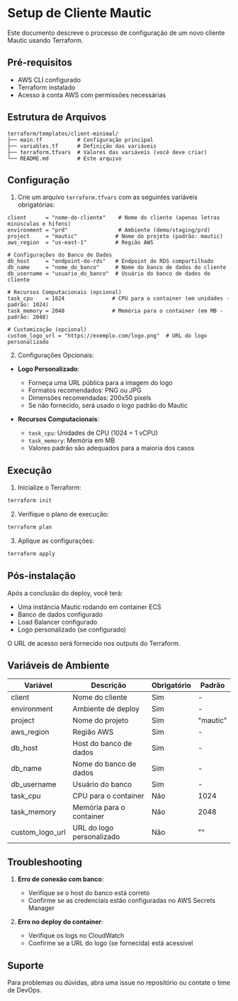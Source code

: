# Setup de Cliente Mautic

Este documento descreve o processo de configuração de um novo cliente Mautic usando Terraform.

## Pré-requisitos

- AWS CLI configurado
- Terraform instalado
- Acesso à conta AWS com permissões necessárias

## Estrutura de Arquivos

```
terraform/templates/client-minimal/
├── main.tf           # Configuração principal
├── variables.tf      # Definição das variáveis
├── terraform.tfvars  # Valores das variáveis (você deve criar)
└── README.md         # Este arquivo
```

## Configuração

1. Crie um arquivo `terraform.tfvars` com as seguintes variáveis obrigatórias:

```hcl
client      = "nome-do-cliente"    # Nome do cliente (apenas letras minúsculas e hífens)
environment = "prd"                # Ambiente (demo/staging/prd)
project     = "mautic"            # Nome do projeto (padrão: mautic)
aws_region  = "us-east-1"         # Região AWS

# Configurações do Banco de Dados
db_host     = "endpoint-do-rds"   # Endpoint do RDS compartilhado
db_name     = "nome_do_banco"     # Nome do banco de dados do cliente
db_username = "usuario_do_banco"  # Usuário do banco de dados do cliente

# Recursos Computacionais (opcional)
task_cpu    = 1024               # CPU para o container (em unidades - padrão: 1024)
task_memory = 2048               # Memória para o container (em MB - padrão: 2048)

# Customização (opcional)
custom_logo_url = "https://exemplo.com/logo.png"  # URL do logo personalizado
```

2. Configurações Opcionais:

- **Logo Personalizado**: 
  - Forneça uma URL pública para a imagem do logo
  - Formatos recomendados: PNG ou JPG
  - Dimensões recomendadas: 200x50 pixels
  - Se não fornecido, será usado o logo padrão do Mautic

- **Recursos Computacionais**:
  - `task_cpu`: Unidades de CPU (1024 = 1 vCPU)
  - `task_memory`: Memória em MB
  - Valores padrão são adequados para a maioria dos casos

## Execução

1. Inicialize o Terraform:
```bash
terraform init
```

2. Verifique o plano de execução:
```bash
terraform plan
```

3. Aplique as configurações:
```bash
terraform apply
```

## Pós-instalação

Após a conclusão do deploy, você terá:
- Uma instância Mautic rodando em container ECS
- Banco de dados configurado
- Load Balancer configurado
- Logo personalizado (se configurado)

O URL de acesso será fornecido nos outputs do Terraform.

## Variáveis de Ambiente

| Variável | Descrição | Obrigatório | Padrão |
|----------|-----------|-------------|---------|
| client | Nome do cliente | Sim | - |
| environment | Ambiente de deploy | Sim | - |
| project | Nome do projeto | Sim | "mautic" |
| aws_region | Região AWS | Sim | - |
| db_host | Host do banco de dados | Sim | - |
| db_name | Nome do banco de dados | Sim | - |
| db_username | Usuário do banco | Sim | - |
| task_cpu | CPU para o container | Não | 1024 |
| task_memory | Memória para o container | Não | 2048 |
| custom_logo_url | URL do logo personalizado | Não | "" |

## Troubleshooting

1. **Erro de conexão com banco**: 
   - Verifique se o host do banco está correto
   - Confirme se as credenciais estão configuradas no AWS Secrets Manager

2. **Erro no deploy do container**:
   - Verifique os logs no CloudWatch
   - Confirme se a URL do logo (se fornecida) está acessível

## Suporte

Para problemas ou dúvidas, abra uma issue no repositório ou contate o time de DevOps. 